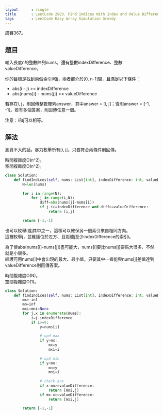 ```yaml
---
layout      : single
title       : LeetCode 2903. Find Indices With Index and Value Difference I
tags        : LeetCode Easy Array Simulation Greedy
---
```

周賽367。

## 題目

輸入長度n的整數陣列nums，還有整數indexDifference、整數valueDifference。  

你的目標是找到兩個索引i和j，兩者都介於[0, n-1]間，且滿足以下條件：  

- abs(i - j) >= indexDifference  
- abs(nums[i] - nums[j]) >= valueDifference  

若存在i, j，則回傳整數陣列answer，其中answer = [i, j]；否則answer = [-1, -1]。若有多個答案，則回傳任意一個。  

注意：i和j可以相等。  

## 解法

測資不大的話，暴力枚舉所有[i, j]，只要符合兩條件則回傳。  

時間複雜度O(n^2)。  
空間複雜度O(n^2)。  

```python
class Solution:
    def findIndices(self, nums: List[int], indexDifference: int, valueDifference: int) -> List[int]:
        N=len(nums)
        
        for i in range(N):
            for j in range(i,N):
                diff=abs(nums[j]-nums[i])
                if j-i>=indexDifference and diff>=valueDifference:
                    return [i,j]
                
        return [-1,-1]
```

也可以枚舉i或j其中之一，這樣可以確保另一個索引來自相同方向。  
這裡枚舉j，並維護位於左方、且距離j至少indexDifference的索引i。

為了使abs(nums[i]-nums[j])盡可能大，nums[i]要比nums[j]要馬大很多、不然就是小很多。  
維護可用nums[i]中會出現的最大、最小值，只要其中一者能與nums[j]差值達到valueDifference則回傳答案。  

時間複雜度O(N)。  
空間複雜度O(1)。  

```python
class Solution:
    def findIndices(self, nums: List[int], indexDifference: int, valueDifference: int) -> List[int]:
        mx=-inf
        mn=inf
        mxi=mni=None
        for j,x in enumerate(nums):
            i=j-indexDifference
            if i>=0:
                y=nums[i]
                
                # upd max
                if y>mx:
                    mx=y
                    mxi=i
                    
                # upd min
                if y<mn:
                    mn=y
                    mni=i
                    
                # check ans
                if x-mn>=valueDifference:
                    return [mni,j]
                if mx-x>=valueDifference:
                    return [mxi,j]
                
        return [-1,-1]
```
